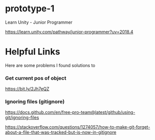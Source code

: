 # prototype-1
Learn Unity - Junior Programmer

https://learn.unity.com/pathway/junior-programmer?uv=2018.4

# Helpful Links
Here are some problems I found solutions to

### Get current pos of object
https://bit.ly/2Jh7eQZ

### Ignoring files (gitignore)
https://docs.github.com/en/free-pro-team@latest/github/using-git/ignoring-files

https://stackoverflow.com/questions/1274057/how-to-make-git-forget-about-a-file-that-was-tracked-but-is-now-in-gitignore